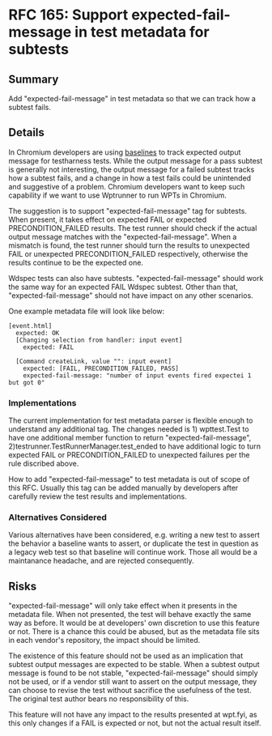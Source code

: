 # RFC 165: Support expected-fail-message in test metadata for subtests

## Summary

Add "expected-fail-message" in test metadata so that we can track how
a subtest fails.

## Details

In Chromium developers are using [baselines](https://source.chromium.org/chromium/chromium/src/+/main:third_party/blink/web_tests/external/wpt/editing/event-expected.txt) to track expected output message
for testharness tests. While the output message for a pass subtest is
generally not interesting, the output message for a failed subtest tracks
how a subtest fails, and a change in how a test fails could be unintended
and suggestive of a problem. Chromium developers want to keep such capability
if we want to use Wptrunner to run WPTs in Chromium.

The suggestion is to support "expected-fail-message" tag for subtests. When
present, it takes effect on expected FAIL or expected PRECONDITION_FAILED
results. The test runner should check if the actual output message matches
with the "expected-fail-message". When a mismatch is found, the test runner
should turn the results to unexpected FAIL or unexpected PRECONDITION_FAILED
respectively, otherwise the results continue to be the expected one.

Wdspec tests can also have subtests. "expected-fail-message" should work the
same way for an expected FAIL Wdspec subtest. Other than that, "expected-fail-message"
should not have impact on any other scenarios.

One example metadata file will look like below:
```
[event.html]
  expected: OK
  [Changing selection from handler: input event]
    expected: FAIL

  [Command createLink, value "": input event]
    expected: [FAIL, PRECONDITION_FAILED, PASS]
    expected-fail-message: "number of input events fired expectei 1 but got 0"
```

### Implementations

The current implementation for test metadata parser is flexible enough to
understand any additional tag. The changes needed is 1) wpttest.Test to have one
additional member function to return "expected-fail-message",
2)testrunner.TestRunnerManager.test_ended to have additional logic to turn
expected FAIL or PRECONDITION_FAILED to unexpected failures per the rule
discribed above.

How to add "expected-fail-message" to test metadata is out of scope of this RFC.
Usually this tag can be added manually by developers after carefully review the
test results and implementations.

### Alternatives Considered

Various alternatives have been considered, e.g. writing a new test to assert the
behavior a baseline wants to assert, or duplicate the test in question as a
legacy web test so that baseline will continue work. Those all would be a
maintanance headache, and are rejected consequently.

## Risks

"expected-fail-message" will only take effect when it presents in the metadata
file. When not presented, the test will behave exactly the same way as before.
It would be at developers' own discretion to use this feature or not. There is a
chance this could be abused, but as the metadata file sits in each vendor's
repository, the impact should be limited.

The existence of this feature should not be used as an implication that subtest
output messages are expected to be stable. When a subtest output message is found
to be not stable, "expected-fail-message" should simply not be used, or if a
vendor still want to assert on the output message, they can choose to revise
the test without sacrifice the usefulness of the test. The original test author
bears no responsibility of this.

This feature will not have any impact to the results presented at wpt.fyi, as
this only changes if a FAIL is expected or not, but not the actual result
itself.
